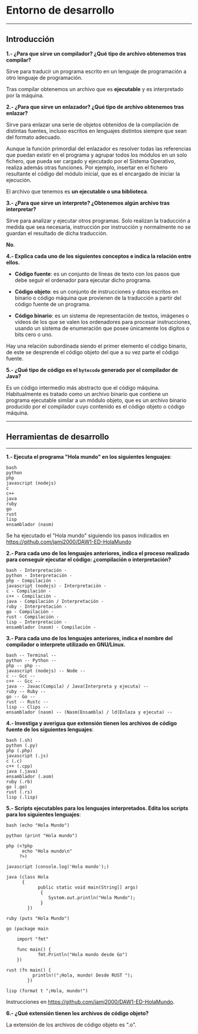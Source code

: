 # Entorno de desarrollo

___

## Introducción

**1.- ¿Para que sirve un compilador? ¿Qué tipo de archivo obtenemos tras compilar?**

Sirve para traducir un programa escrito en un lenguaje de programación a otro lenguaje de programación.

Tras compilar obtenemos un archivo que es **ejecutable** y es interpretado por la máquina.


**2.- ¿Para que sirve un enlazador? ¿Qué tipo de archivo obtenemos tras enlazar?**

Sirve para enlazar una serie de objetos obtenidos de la compilación de distintas fuentes, incluso escritos en lenguajes distintos siempre que sean del formato adecuado.

Aunque la función primordial del enlazador es resolver todas las referencias que puedan existir en el programa y agrupar todos los módulos en un solo fichero, que pueda ser cargado y ejecutado por el Sistema Operativo, realiza además otras funciones. Por ejemplo, insertar en el fichero resultante el código del módulo inicial, que es el encargado de iniciar la ejecución.

El archivo que tenemos es **un ejecutable o una biblioteca**.


**3.- ¿Para que sirve un interprete? ¿Obtenemos algún archivo tras interpretar?**

Sirve para analizar y ejecutar otros programas. Solo realizan la traducción a medida que sea necesaria, instrucción por instrucción y normalmente no se guardan el resultado de dicha traducción.

**No**.


**4.- Explica cada uno de los siguientes conceptos e indica la relación entre ellos.**

- **Código fuente**: es un conjunto de líneas de texto con los pasos que debe seguir el ordenador para ejecutar dicho programa.

- **Código objeto**: es un conjunto de instrucciones y datos escritos en binario o código máquina que provienen de la traducción a partir del código fuente de un programa.

- **Código binario**: es un sistema de representación de textos, imágenes o vídeos de los que se valen los ordenadores para procesar instrucciones, usando un sistema de enumeración que posee únicamente los digitos o bits cero o uno.

Hay una relación subordinada siendo el primer elemento el código binario, de este se desprende el código objeto del que a su vez parte el código fuente.


**5.- ¿Qué tipo de código es el `bytecode` generado por el compilador de Java?**

Es un código intermedio más abstracto que el código máquina. Habitualmente es tratado como un archivo binario que contiene un programa ejecutable similar a un módulo objeto, que es un archivo binario producido por el compilador cuyo contenido es el código objeto o código máquina.

---

## Herramientas de desarrollo

___

**1.- Ejecuta el programa "Hola mundo" en los siguientes lenguajes**:

    bash
    python
    php
    javascript (nodejs)
    c
    c++
    java
    ruby
    go
    rust
    lisp
    ensamblador (nasm)

Se ha ejecutado el "Hola mundo" siguiendo los pasos indicados en <https://github.com/jamj2000/DAW1-ED-HolaMundo>


**2.- Para cada uno de los lenguajes anteriores, indica el proceso realizado para conseguir ejecutar el código: ¿compilación o interpretación?**

    
    bash - Interpretación -
    python - Interpretación -
    php - Compilación -
    javascript (nodejs) - Interpretación -
    c - Compilación -
    c++ - Compilación -
    java - Compilación / Interpretación -
    ruby - Interpretación -
    go - Compilación -
    rust - Compilación -
    lisp - Interpretación -
    ensamblador (nasm) - Compilación -
    

**3.- Para cada uno de los lenguajes anteriores, indica el nombre del compilador o interprete utilizado en GNU/Linux.**

    bash -- Terminal --
    python -- Python --
    php -- php --
    javascript (nodejs) -- Node --
    c -- Gcc --
    c++ -- Gcc --
    java -- Javac(Compila) / Java(Interpreta y ejecuta) --
    ruby -- Ruby --
    go -- Go --
    rust -- Rustc --
    lisp -- Clips --
    ensamblador (nasm) -- (Nasm(Ensambla) / ld(Enlaza y ejecuta) --
    
    
**4.- Investiga y averigua que extensión tienen los archivos de código fuente de los siguientes lenguajes**:

    bash (.sh)
    python (.py)
    php (.php)
    javascript (.js)
    c (.c)
    c++ (.cpp)
    java (.java)
    ensamblador (.asm)
    ruby (.rb)
    go (.go)
    rust (.rs)
    lisp (.lisp)
    
    
**5.- Scripts ejecutables para los lenguajes interpretados. Edita los scripts para los siguientes lenguajes**:

    bash (echo "Hola Mundo")
    
    python (print "Hola mundo")
    
    php (<?php 
          echo "Hola mundo\n" 
         ?>)
    
    javascript (console.log('Hola mundo');)
    
    java (class Hola
          {
                public static void main(String[] args)
                 {
                    System.out.println("Hola Mundo");
                 }
            })
            
    ruby (puts "Hola Mundo")
    
    go (package main

        import "fmt"

        func main() {
                fmt.Println("Hola mundo desde Go")
        })
        
    rust (fn main() {
              println!("¡Hola, mundo! Desde RUST ");
            })
            
    lisp (format t "¡Hola, mundo!")
    
 Instrucciones en <https://github.com/jamj2000/DAW1-ED-HolaMundo>.
 
 
 **6.- ¿Qué extensión tienen los archivos de código objeto?**
 
 La extensión de los archivos de código objeto es ".o".
 